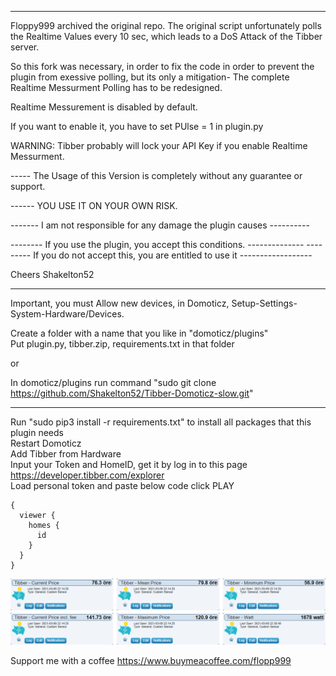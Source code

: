 -------
Floppy999 archived the original repo. 
The original script unfortunately polls the Realtime Values every 10 sec, which leads to a DoS Attack of the Tibber server.

So this fork was necessary, in order to fix the code in order to prevent the plugin from exessive polling, but its only a mitigation-
The complete Realtime Messurment Polling has to be redesigned.

Realtime Messurement is disabled by default.

If you want to enable it, you have to set 
PUlse = 1 
in plugin.py

WARNING: Tibber probably will lock your API Key if you enable  Realtime Messurment.

-----  The Usage of this Version is completely without any guarantee or support.

------ YOU USE IT ON YOUR OWN RISK. 

------- I am not responsible for any damage the plugin causes  ---------- 

-------- If you use the plugin, you accept this conditions. --------------
--------- If you do not accept this, you are entitled to  use it ------------------

Cheers Shakelton52

-------------------------


Important, you must Allow new devices, in Domoticz, Setup-Settings-System-Hardware/Devices.

Create a folder with a name that you like in "domoticz/plugins"  
Put plugin.py, tibber.zip, requirements.txt in that folder  

or

In domoticz/plugins run command "sudo git clone  https://github.com/Shakelton52/Tibber-Domoticz-slow.git"

-------------------

Run "sudo pip3 install -r requirements.txt" to install all packages that this plugin needs  
Restart Domoticz  
Add Tibber from Hardware  
Input your Token and HomeID, get it by log in to this page https://developer.tibber.com/explorer  
Load personal token and paste below code click PLAY
```
{
  viewer {
    homes {
      id
    }
  }
}
```

![](./tibber.png "Photo")


Support me with a coffee https://www.buymeacoffee.com/flopp999
